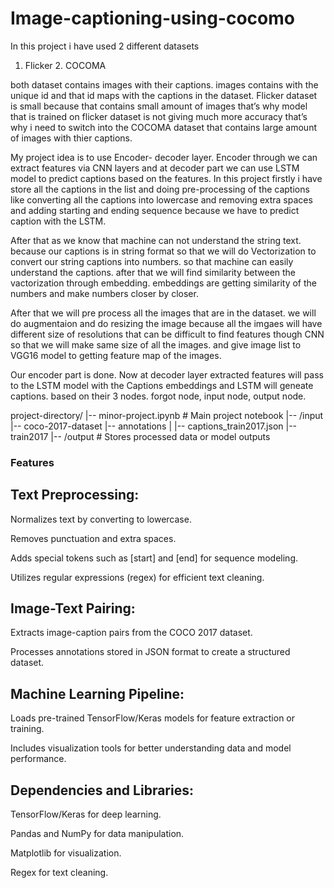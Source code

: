 # Image-captioning-using-cocomo 

In this project i have used 2 different datasets
1. Flicker 2. COCOMA

both dataset contains images with their captions. images contains with the unique id and that id maps with the captions in the dataset.
Flicker dataset is small because that contains small amount of images that’s why model that is trained on flicker dataset is not giving much more accuracy that’s why i need to switch into the COCOMA dataset that contains large amount of images with thier captions.

My project idea is to use Encoder- decoder layer. Encoder through we can extract features via CNN layers and at decoder part we can use LSTM model to predict captions based on the features.
In this project firstly i have store all the captions in the list and doing pre-processing of the captions like converting all the captions into lowercase and removing extra spaces and adding starting and ending sequence because we have to predict caption with the LSTM.

After that as we know that machine can not understand the string text. because our captions is in string format so that we will do Vectorization to convert our string captions into numbers. so that machine can easily understand the captions. after that we will find similarity between the vactorization through embedding. 
embeddings are getting similarity of the numbers and make numbers closer by closer.

After that we will pre process all the images that are in the dataset. we will do augmentaion and do resizing the image because all the imgaes will have different size of resolutions that can be difficult to find features though CNN so that we will make same size of all the images. and give image list to VGG16 model to getting feature map of the images.

Our encoder part is done. Now at decoder layer extracted features will pass to the LSTM model with the Captions embeddings and LSTM will geneate captions. based on their 3 nodes. forgot node, input node, output node.



project-directory/
|-- minor-project.ipynb  # Main project notebook
|-- /input
    |-- coco-2017-dataset
        |-- annotations
        |   |-- captions_train2017.json
        |-- train2017
|-- /output  # Stores processed data or model outputs


### Features

## Text Preprocessing:

Normalizes text by converting to lowercase.

Removes punctuation and extra spaces.

Adds special tokens such as [start] and [end] for sequence modeling.

Utilizes regular expressions (regex) for efficient text cleaning.

## Image-Text Pairing:

Extracts image-caption pairs from the COCO 2017 dataset.

Processes annotations stored in JSON format to create a structured dataset.

## Machine Learning Pipeline:

Loads pre-trained TensorFlow/Keras models for feature extraction or training.

Includes visualization tools for better understanding data and model performance.

## Dependencies and Libraries:

TensorFlow/Keras for deep learning.

Pandas and NumPy for data manipulation.

Matplotlib for visualization.

Regex for text cleaning.
